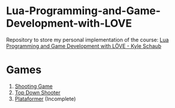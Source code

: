 # Lua-Programming-and-Game-Development-with-LOVE

Repository to store my personal implementation of the course: [Lua Programming and Game Development with LÖVE - Kyle Schaub](https://www.udemy.com/course/lua-love/)

# Games

1. [Shooting Game](ShootingGame/)
2. [Top Down Shooter](TopDownShooter)
3. [Plataformer](Plataformer) (Incomplete)

